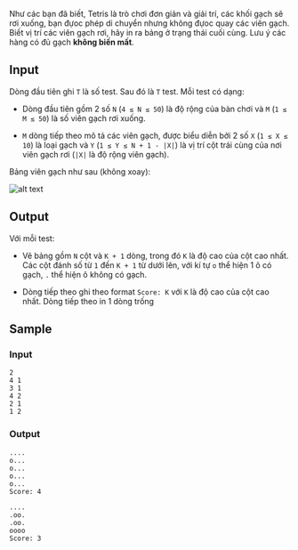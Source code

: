 Như các bạn đã biết, Tetris là trò chơi đơn giản và giải trí, các khối gạch sẽ rơi xuống, bạn đựoc phép di chuyển nhưng không đựoc quay các viên gạch. Biết vị trí các viên gạch rơi, hãy in ra bảng ở trạng thái cuối cùng. Lưu ý các hàng có đủ gạch **không biến mất**.

## Input

Dòng đầu tiên ghi `T` là số test. Sau đó là `T` test. Mỗi test có dạng:

+ Dòng đầu tiên gồm 2 số `N` (`4 ≤ N ≤ 50`) là độ rộng của bàn chơi và `M` (`1 ≤ M ≤ 50`) là số viên gạch rơi xuống.

+ `M` dòng tiếp theo mô tả các viên gạch, được biểu diễn bởi 2 số `X` (`1 ≤ X ≤ 10`) là loại gạch và `Y` (`1 ≤ Y ≤ N + 1 - |X|`) là vị trí cột trái cùng của nơi viên gạch rơi (`|X|` là độ rộng viên gạch).

Bảng viên gạch như sau (không xoay):

![alt text][image]

[image]: http://i.imgur.com/zS2dAxD.jpg "Các mảnh ghép"

## Output

Với mỗi test:

+ Vẽ bảng gồm `N` cột và `K + 1` dòng, trong đó `K` là độ cao của cột cao nhất. Các cột đánh số từ `1` đến `K + 1` từ dưới lên, với kí tự `o` thể hiện 1 ô có gạch, `.` thể hiện ô không có gạch.

+ Dòng tiếp theo ghi theo format `Score: K` với `K` là độ cao của cột cao nhất.
Dòng tiếp theo in 1 dòng trống

## Sample

### Input
```
2
4 1
3 1
4 2
2 1
1 2
```

### Output

```
....
o...
o...
o...
o...
Score: 4

....
.oo.
.oo.
oooo
Score: 3
```
